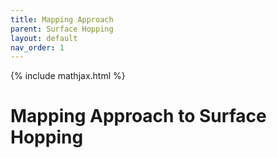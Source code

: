 ```yaml
---
title: Mapping Approach
parent: Surface Hopping
layout: default
nav_order: 1
---
```

{% include mathjax.html %}

# Mapping Approach to Surface Hopping
